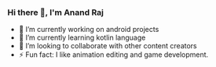 ### Hi there 👋, I'm Anand Raj


- 🔭 I’m currently working on android projects
- 🌱 I’m currently learning kotlin language
- 👯 I’m looking to collaborate with other content creators
- ⚡ Fun fact: I like animation editing and game development.
